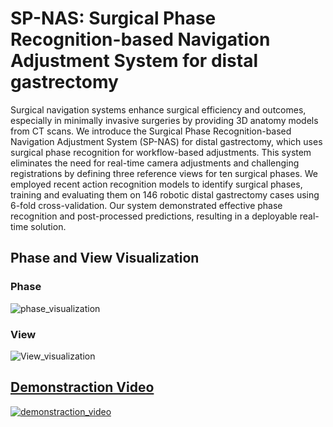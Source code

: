 # SP-NAS: Surgical Phase Recognition-based Navigation Adjustment System for distal gastrectomy

Surgical navigation systems enhance surgical efficiency and outcomes, especially in minimally invasive surgeries by providing 3D anatomy models from CT scans. We introduce the Surgical Phase Recognition-based Navigation Adjustment System (SP-NAS) for distal gastrectomy, which uses surgical phase recognition for workflow-based adjustments. This system eliminates the need for real-time camera adjustments and challenging registrations by defining three reference views for ten surgical phases. We employed recent action recognition models to identify surgical phases, training and evaluating them on 146 robotic distal gastrectomy cases using 6-fold cross-validation. Our system demonstrated effective phase recognition and post-processed predictions, resulting in a deployable real-time solution.

## Phase and View Visualization
### Phase
![phase_visualization](https://private-user-images.githubusercontent.com/173689526/344650384-72928e97-bdd4-4648-a05e-8efb659ba08e.png?jwt=eyJhbGciOiJIUzI1NiIsInR5cCI6IkpXVCJ9.eyJpc3MiOiJnaXRodWIuY29tIiwiYXVkIjoicmF3LmdpdGh1YnVzZXJjb250ZW50LmNvbSIsImtleSI6ImtleTUiLCJleHAiOjE3MTk4MzI0NDIsIm5iZiI6MTcxOTgzMjE0MiwicGF0aCI6Ii8xNzM2ODk1MjYvMzQ0NjUwMzg0LTcyOTI4ZTk3LWJkZDQtNDY0OC1hMDVlLThlZmI2NTliYTA4ZS5wbmc_WC1BbXotQWxnb3JpdGhtPUFXUzQtSE1BQy1TSEEyNTYmWC1BbXotQ3JlZGVudGlhbD1BS0lBVkNPRFlMU0E1M1BRSzRaQSUyRjIwMjQwNzAxJTJGdXMtZWFzdC0xJTJGczMlMkZhd3M0X3JlcXVlc3QmWC1BbXotRGF0ZT0yMDI0MDcwMVQxMTA5MDJaJlgtQW16LUV4cGlyZXM9MzAwJlgtQW16LVNpZ25hdHVyZT0zM2ZkY2ZjNjM1MDRiOGY1YjQ1Nzg2N2MwM2YyZjg2MTA5ODNmMmFjODhmNDAxY2MwYmM2NGM4YzgyYjhiN2ZkJlgtQW16LVNpZ25lZEhlYWRlcnM9aG9zdCZhY3Rvcl9pZD0wJmtleV9pZD0wJnJlcG9faWQ9MCJ9.sc3BT3dHFLvugUyos5ogF_pf7aeX4d8mnEGO6-KQRLg)

### View
![View_visualization](https://private-user-images.githubusercontent.com/173689526/344650372-63b3e476-b995-4818-b958-6c47d411a313.png?jwt=eyJhbGciOiJIUzI1NiIsInR5cCI6IkpXVCJ9.eyJpc3MiOiJnaXRodWIuY29tIiwiYXVkIjoicmF3LmdpdGh1YnVzZXJjb250ZW50LmNvbSIsImtleSI6ImtleTUiLCJleHAiOjE3MTk4MzI0NDIsIm5iZiI6MTcxOTgzMjE0MiwicGF0aCI6Ii8xNzM2ODk1MjYvMzQ0NjUwMzcyLTYzYjNlNDc2LWI5OTUtNDgxOC1iOTU4LTZjNDdkNDExYTMxMy5wbmc_WC1BbXotQWxnb3JpdGhtPUFXUzQtSE1BQy1TSEEyNTYmWC1BbXotQ3JlZGVudGlhbD1BS0lBVkNPRFlMU0E1M1BRSzRaQSUyRjIwMjQwNzAxJTJGdXMtZWFzdC0xJTJGczMlMkZhd3M0X3JlcXVlc3QmWC1BbXotRGF0ZT0yMDI0MDcwMVQxMTA5MDJaJlgtQW16LUV4cGlyZXM9MzAwJlgtQW16LVNpZ25hdHVyZT05NjJjYmY4ZWUwY2ZjMmE5N2JhYmZjNThmZjhmYjEwZjdmNTZiOWJiODhmZWQ4NWE0ZDc1NDNmNmM4NzFkZDkwJlgtQW16LVNpZ25lZEhlYWRlcnM9aG9zdCZhY3Rvcl9pZD0wJmtleV9pZD0wJnJlcG9faWQ9MCJ9.how0YatoslRHHxAV5Uu1jVpLl3QJ9-QEgg5sW0mcvgE)

## [Demonstraction Video](https://youtu.be/-5XcyDxla4g?si=HiImo0sJx8Ds8-Y3)
[![demonstraction_video](https://private-user-images.githubusercontent.com/173689526/344650398-f6eb9a03-e8ac-4066-9e51-02350d654080.png?jwt=eyJhbGciOiJIUzI1NiIsInR5cCI6IkpXVCJ9.eyJpc3MiOiJnaXRodWIuY29tIiwiYXVkIjoicmF3LmdpdGh1YnVzZXJjb250ZW50LmNvbSIsImtleSI6ImtleTUiLCJleHAiOjE3MTk4MzI3NjIsIm5iZiI6MTcxOTgzMjQ2MiwicGF0aCI6Ii8xNzM2ODk1MjYvMzQ0NjUwMzk4LWY2ZWI5YTAzLWU4YWMtNDA2Ni05ZTUxLTAyMzUwZDY1NDA4MC5wbmc_WC1BbXotQWxnb3JpdGhtPUFXUzQtSE1BQy1TSEEyNTYmWC1BbXotQ3JlZGVudGlhbD1BS0lBVkNPRFlMU0E1M1BRSzRaQSUyRjIwMjQwNzAxJTJGdXMtZWFzdC0xJTJGczMlMkZhd3M0X3JlcXVlc3QmWC1BbXotRGF0ZT0yMDI0MDcwMVQxMTE0MjJaJlgtQW16LUV4cGlyZXM9MzAwJlgtQW16LVNpZ25hdHVyZT0zMjZiOTFmZDBhMmQwYTU0Zjc3ODNmZThlYTAzMmUzY2E0OGM1N2FlM2M5MDc0YzBlNWQ2ODdhNWUxYzYzMDBmJlgtQW16LVNpZ25lZEhlYWRlcnM9aG9zdCZhY3Rvcl9pZD0wJmtleV9pZD0wJnJlcG9faWQ9MCJ9._qTizm19O33RnRx-N9An8eL62EmQmrjUQn60Yk112bU)](https://youtu.be/-5XcyDxla4g?si=HiImo0sJx8Ds8-Y3)
